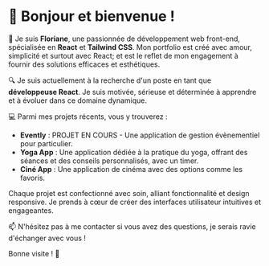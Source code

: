 # 👋 Bonjour et bienvenue !

🌟 Je suis **Floriane**, une passionnée de développement web front-end, spécialisée en **React** et **Tailwind CSS**. Mon portfolio est créé avec amour, simplicité et surtout avec React; et est le reflet de mon engagement à fournir des solutions efficaces et esthétiques.

🔍 Je suis actuellement à la recherche d'un poste en tant que **développeuse React**. Je suis motivée, sérieuse et déterminée à apprendre et à évoluer dans ce domaine dynamique.

💻 Parmi mes projets récents, vous y trouverez :

-   **Evently**  : PROJET EN COURS - Une application de gestion évènementiel pour particulier.
-   **Yoga App** : Une application dédiée à la pratique du yoga, offrant des séances et des conseils personnalisés, avec un timer.
-   **Ciné App** : Une application de cinéma avec des options comme les favoris.

Chaque projet est confectionné avec soin, alliant fonctionnalité et design responsive. Je prends à cœur de créer des interfaces utilisateur intuitives et engageantes.

📫 N'hésitez pas à me contacter si vous avez des questions, je serais ravie d'échanger avec vous !

Bonne visite ! 🌈
